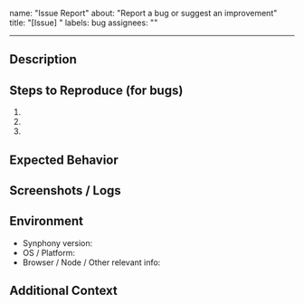 name: "Issue Report"
about: "Report a bug or suggest an improvement"
title: "[Issue] "
labels: bug
assignees: ""

---

## Description

<!-- Provide a clear description of the issue -->

## Steps to Reproduce (for bugs)

1. 
2. 
3. 

## Expected Behavior

<!-- Describe what you expected to happen -->

## Screenshots / Logs

<!-- If applicable, add screenshots or error logs to help explain the problem -->

## Environment

- Synphony version: 
- OS / Platform: 
- Browser / Node / Other relevant info: 

## Additional Context

<!-- Add any other context about the problem here -->
